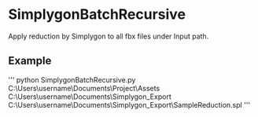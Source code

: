 # SimplygonBatchRecursive
Apply reduction by Simplygon to all fbx files under Input path.

## Example
'''
python SimplygonBatchRecursive.py C:\Users\username\Documents\Project\Assets C:\Users\username\Documents\Simplygon_Export C:\Users\username\Documents\Simplygon_Export\SampleReduction.spl
'''
